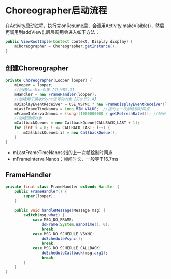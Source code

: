 # Choreographer启动流程

在Activity启动过程，执行完onResume后，会调用Activity.makeVisible()，然后再调用到addView(),层层调用会进入如下方法：

```java
public ViewRootImple(Context context, Display display) {
    mChoreographer = Choreographer.getInstance();
}
```

## 创建Choreographer
```java
private Choreographer(Looper looper) {
    mLooper = looper;
    //创建Handler对象【见小节2.3】
    mHandler = new FrameHandler(looper);
    //创建用于接收VSync信号的对象【见小节2.4】
    mDisplayEventReceiver = USE_VSYNC ? new FrameDisplayEventReceiver(looper) : null;
    mLastFrameTimeNanos = Long.MIN_VALUE;  //指的上一次帧绘制时间点
    mFrameIntervalNanos = (long)(1000000000 / getRefreshRate()); //帧间时长，一般等于16.7ms
    //创建回调对象
    mCallbackQueues = new CallbackQueue[CALLBACK_LAST + 1];
    for (int i = 0; i <= CALLBACK_LAST; i++) {
        mCallbackQueues[i] = new CallbackQueue();
    }
}
```
* mLastFrameTimeNanos:指的上一次帧绘制时间点
* mFrameIntervalNanos：帧间时长，一般等于16.7ms

## FrameHandler
```java
private final class FrameHandler extends Handler {
    public FrameHandler() {
        super(looper);
    }

    public void handleMessage(Message msg) {
        switch(msg.what) {
            case MSG_DO_FRAME:
                doFrame(System.nanoTime(), 0);
                break;
            case MSG_DO_SCHEDULE_VSYNC:
                doScheduleVsync();
                break;
            case MSG_DO_SCHEDULE_CALLBACK:
                doScheduleCallback(msg.arg1);
                break;
        }
    }
}
```
## 
